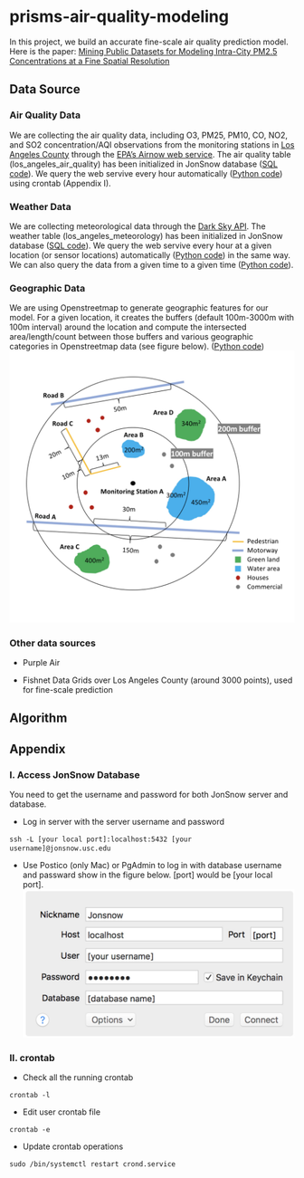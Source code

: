 # prisms-air-quality-modeling

In this project, we build an accurate fine-scale air quality prediction model. Here is the paper: [Mining Public Datasets for Modeling Intra-City PM2.5 Concentrations at a Fine Spatial Resolution](https://dl.acm.org/citation.cfm?id=3139958.3140013)

## Data Source
### Air Quality Data
We are collecting the air quality data, including O3, PM25, PM10, CO, NO2, and SO2 concentration/AQI observations from the monitoring stations in [Los Angeles County](https://www.lacounty.gov/) through the [EPA’s Airnow web service](https://docs.airnowapi.org/webservices). The air quality table (los_angeles_air_quality) has been initialized in JonSnow database ([SQL code](/SQL/create_la_aq_table.sql)). We query the web servive every hour automatically ([Python code](/PythonCode/epa_sensor_data_request.py)) using crontab (Appendix I).

### Weather Data
We are collecting meteorological data through the [Dark Sky API](https://darksky.net/dev/docs). The weather table (los_angeles_meteorology) has been initialized in JonSnow database ([SQL code](/SQL/create_la_aq_table.sql)). We query the web servive every hour at a given location (or sensor locations) automatically ([Python code](/PythonCode/epa_sensor_data_request.py)) in the same way. We can also query the data from a given time to a given time ([Python code](/PythonCode/epa_sensor_data_request.py)).

### Geographic Data
We are using Openstreetmap to generate geographic features for our model. For a given location, it creates the buffers (default 100m-3000m with 100m interval) around the location and compute the intersected area/length/count between those buffers and various geographic categories in Openstreetmap data (see figure below). ([Python code](/PythonCode/generate_geo_feature_types.py)) 
![ScreenShot](/images/geoabstraction_example.png?raw=true)

### Other data sources
- Purple Air

- Fishnet Data
Grids over Los Angeles County (around 3000 points), used for fine-scale prediction

## Algorithm

## Appendix
### I. Access JonSnow Database
You need to get the username and password for both JonSnow server and database. 
- Log in server with the server username and password
```
ssh -L [your local port]:localhost:5432 [your username]@jonsnow.usc.edu
```
- Use Postico (only Mac) or PgAdmin to log in with database username and passward show in the figure below. [port] would be [your local port].
![ScreenShot](/images/databaseLogin.jpg?raw=true)

### II. crontab
- Check all the running crontab
```
crontab -l    
```
- Edit user crontab file
```
crontab -e   
```
- Update crontab operations
```
sudo /bin/systemctl restart crond.service
```
